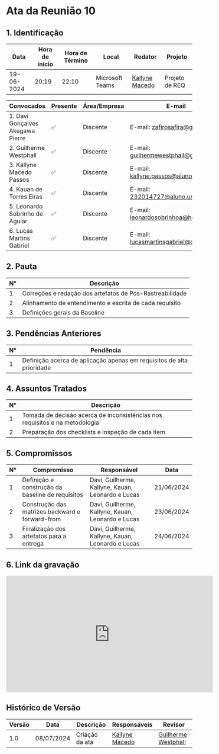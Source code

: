 # **Ata da Reunião 10**

## 1. Identificação

| Data       | Hora de início | Hora de Término | Local           | Redator                                          | Projeto        |
|------------|----------------|-----------------|-----------------|--------------------------------------------------|----------------|
| 19-06-2024 | 20:19          | 22:10           | Microsoft Teams | [Kallyne Macedo](https://github.com/kalipasssos) | Projeto de REQ |

| Convocados                       | Presente | Área/Empresa | E-mail                                                                        |
|----------------------------------|----------|--------------|-------------------------------------------------------------------------------|
| 1. Davi Gonçalves Akegawa Pierre | ✅        | Discente     | E-mail: [zafirosafira@gmail.com](mailto:zafirosafira@gmail.com)               |
| 2. Guilherme Westphall           | ✅        | Discente     | E-mail: [guilhermewestphall@gmail.com](mailto:guilhermewestphall@gmail.com)   |
| 3. Kallyne Macedo Passos         | ✅        | Discente     | E-mail: [kallyne.passos@aluno.unb.br](mailto:kallyne.passos@aluno.unb.br)     |
| 4. Kauan de Torres Eiras         | ✅        | Discente     | E-mail: [232014727@aluno.unb.br](mailto:232014727@aluno.unb.br)               |
| 5. Leonardo Sobrinho de Aguiar   | ✅        | Discente     | E-mail: [leonardosobrinhoa@hotmail.com](mailto:leonardosobrinhoa@hotmail.com) |
| 6. Lucas Martins Gabriel         | ✅        | Discente     | E-mail: [lucasmartinsgabriel@gmail.com](mailto:lucasmartinsgabriel@gmail.com) |

## 2. Pauta

| N° | Descrição                                                |
|----|----------------------------------------------------------|
| 1  | Correções e redação dos artefatos de Pós-Rastreabilidade |
| 2  | Alinhamento de entendimento e escrita de cada requisito  |
| 3  | Definições gerais da Baseline                            |


## 3. Pendências Anteriores

| N° | Pendência                                                             |
|----|-----------------------------------------------------------------------|
| 1  | Definição acerca de aplicação apenas em requisitos de alta prioridade |


## 4. Assuntos Tratados

| N° | Descrição                                                                   |
|----|-----------------------------------------------------------------------------|
| 1  | Tomada de decisão acerca de inconsistências nos requisitos e na metodologia |
| 2  | Preparação dos checklists e inspeção de cada item                           |


## 5. Compromissos

| N° | Compromisso                                      | Responsável                                       | Data       |
|----|--------------------------------------------------|---------------------------------------------------|------------|
| 1  | Definição e construção da baseline de requisitos | Davi, Guilherme, Kallyne, Kauan, Leonardo e Lucas | 21/06/2024 |
| 2  | Construção das matrizes backward e forward-from  | Davi, Guilherme, Kallyne, Kauan, Leonardo e Lucas | 23/06/2024 |
| 3  | Finalização dos artefatos para a entrega         | Davi, Guilherme, Kallyne, Kauan, Leonardo e Lucas | 24/06/2024 |


## 6. Link da gravação

<iframe width="560" height="315" src="https://www.youtube.com/embed/rbio2YbgKwU?si=jELi5Hjty2dLI5DC" title="YouTube video player" frameborder="0" allow="accelerometer; autoplay; clipboard-write; encrypted-media; gyroscope; picture-in-picture; web-share" referrerpolicy="strict-origin-when-cross-origin" allowfullscreen></iframe>

## Histórico de Versão

| Versão | Data       | Descrição      | Responsáveis                                     | Revisor                                         |
|--------|------------|----------------|--------------------------------------------------|-------------------------------------------------|
| 1.0    | 08/07/2024 | Criação da ata | [Kallyne Macedo](https://github.com/kalipasssos) | [Guilherme Westphall](https://github.com/west7) |